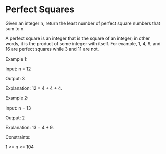 # Perfect Squares

Given an integer n, return the least number of perfect square numbers that sum to n.

A perfect square is an integer that is the square of an integer; in other words, it is the product of some integer with itself. For example, 1, 4, 9, and 16 are perfect squares while 3 and 11 are not.

 

Example 1:

Input: n = 12

Output: 3

Explanation: 12 = 4 + 4 + 4.

Example 2:

Input: n = 13

Output: 2

Explanation: 13 = 4 + 9.
 

Constraints:

1 <= n <= 104
